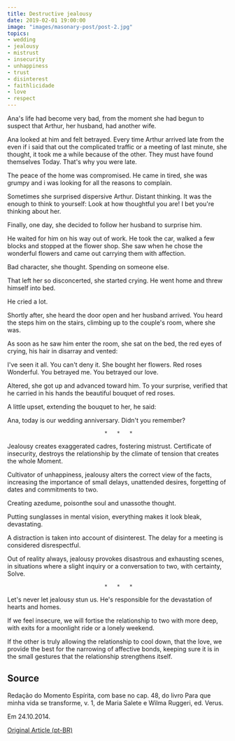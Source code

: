```yaml
---
title: Destructive jealousy
date: 2019-02-01 19:00:00
image: "images/masonary-post/post-2.jpg"
topics: 
- wedding
- jealousy
- mistrust
- insecurity
- unhappiness
- trust
- disinterest
- faithlicidade
- love
- respect
---
```


Ana's life had become very bad, from the moment she had begun to
suspect that Arthur, her husband, had another wife.

Ana looked at him and felt betrayed. Every time Arthur arrived late from the
even if i said that out the complicated traffic or a meeting of
last minute, she thought, it took me a while because of the other. They must have found themselves
Today. That's why you were late.

The peace of the home was compromised. He came in tired, she was grumpy and
i was looking for all the reasons to complain.

Sometimes she surprised dispersive Arthur. Distant thinking. It was the
enough to think to yourself: Look at how thoughtful you are! I bet
you're thinking about her.

Finally, one day, she decided to follow her husband to surprise him.

He waited for him on his way out of work. He took the car, walked a few blocks and
stopped at the flower shop. She saw when he chose the wonderful flowers and
came out carrying them with affection.

Bad character, she thought. Spending on someone else.

That left her so disconcerted, she started crying. He went home
and threw himself into bed.

He cried a lot.

Shortly after, she heard the door open and her husband arrived. You heard the steps
him on the stairs, climbing up to the couple's room, where she was.

As soon as he saw him enter the room, she sat on the bed, the red eyes of
crying, his hair in disarray and vented:

I've seen it all. You can't deny it. She bought her flowers. Red roses
Wonderful. You betrayed me. You betrayed our love.

Altered, she got up and advanced toward him. To your surprise,
verified that he carried in his hands the beautiful bouquet of red roses.

A little upset, extending the bouquet to her, he said:

Ana, today is our wedding anniversary. Didn't you remember?

                                   *   *   *

Jealousy creates exaggerated cadres, fostering mistrust. Certificate of
insecurity, destroys the relationship by the climate of tension that creates the whole
Moment.

Cultivator of unhappiness, jealousy alters the correct view of the facts,
increasing the importance of small delays, unattended desires,
forgetting of dates and commitments to two.

Creating azedume, poisonthe soul and unassothe thought.

Putting sunglasses in mental vision, everything makes it look bleak, devastating.

A distraction is taken into account of disinterest. The delay for a meeting is
considered disrespectful.

Out of reality always, jealousy provokes disastrous and exhausting scenes, in
situations where a slight inquiry or a conversation to two, with certainty,
Solve.

                                   *   *   *

Let's never let jealousy stun us. He's responsible for the devastation
of hearts and homes.

If we feel insecure, we will fortise the relationship to two with more
deep, with exits for a moonlight ride or a lonely weekend.

If the other is truly allowing the relationship to cool down, that the
love, we provide the best for the narrowing of affective bonds,
keeping sure it is in the small gestures that the relationship strengthens itself.

## Source
Redação do Momento Espírita, com base no cap. 48,
do livro Para que minha vida se transforme, v. 1, de
Maria Salete e Wilma Ruggeri, ed. Verus.

Em 24.10.2014.

 
[Original Article (pt-BR)](http://momento.com.br/pt/ler_texto.php?id=4281)
